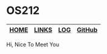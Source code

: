 # OS212
|[**HOME**][1]  |[**LINKS**][2]   |[**LOG**][3]   |[**GitHub**][4]   |
|:------------- |:---------------:|:-------------:| ----------------:|



Hi, Nice To Meet You

[1]:https://aaaa-qw.github.io/first/
[2]:https://aaaa-qw.github.io/first/
[3]:https://aaaa-qw.github.io/first/TXT/coba.txt
[4]:https://github.com/aaaa-qw/first
